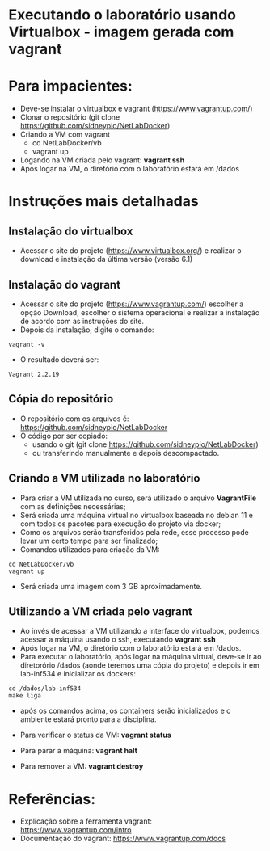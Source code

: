 # Executando o laboratório usando Virtualbox - imagem gerada com vagrant

# Para impacientes:
* Deve-se instalar o  virtualbox e vagrant (https://www.vagrantup.com/)
* Clonar o repositório (git clone https://github.com/sidneypio/NetLabDocker)
* Criando a VM com vagrant
  *  cd NetLabDocker/vb
  *  vagrant up
* Logando na VM criada pelo vagrant: **vagrant ssh**
* Após logar na VM, o diretório com o laboratório estará em /dados

# Instruções mais detalhadas
## Instalação do virtualbox
* Acessar o site do projeto (https://www.virtualbox.org/) e realizar o download e instalação da última versão (versão 6.1)
## Instalação do vagrant
* Acessar o site do projeto (https://www.vagrantup.com/) escolher a opção Download, escolher o sistema operacional e realizar a instalação de acordo com as instruções do site. 
* Depois da instalação, digite o comando:
```
vagrant -v
```
* O resultado deverá ser:
```
Vagrant 2.2.19
```

## Cópia do repositório 
* O repositório com os arquivos é: 
https://github.com/sidneypio/NetLabDocker
* O código por ser copiado:
  * usando o git (git clone https://github.com/sidneypio/NetLabDocker)
  * ou transferindo manualmente e depois descompactado.

## Criando a VM utilizada no laboratório
* Para criar a VM utilizada no curso, será utilizado o arquivo **VagrantFile** com as definições necessárias;
* Será criada uma máquina virtual no virtualbox baseada no debian 11 e com todos os pacotes para execução do projeto via docker;
* Como os arquivos serão transferidos pela rede, esse processo pode levar um certo tempo para ser finalizado;
* Comandos utilizados para criação da VM:
```
cd NetLabDocker/vb
vagrant up
```

* Será criada uma imagem com 3 GB aproximadamente.

## Utilizando a VM criada pelo vagrant
* Ao invés de acessar a VM utilizando a interface do virtualbox, podemos acessar a máquina usando o ssh, executando **vagrant ssh**
* Após logar na VM, o diretório com o laboratório estará em /dados.
* Para executar o laboratório, após logar na máquina virtual, deve-se ir ao diretorório /dados (aonde teremos uma cópia do projeto) e depois ir em lab-inf534 e inicializar os dockers:
```
cd /dados/lab-inf534
make liga
```
* após os comandos acima, os containers serão inicializados e o ambiente estará pronto para a disciplina.

* Para verificar o status da VM: **vagrant status**
* Para parar a máquina: **vagrant halt**
* Para remover a VM: **vagrant destroy**

# Referências:
* Explicação sobre a ferramenta vagrant: https://www.vagrantup.com/intro
* Documentação do vagrant: https://www.vagrantup.com/docs
 